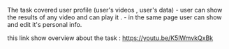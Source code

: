 The task covered user profile (user's videos , user's data)
	- user can show the results of any video and can play it .
	- in the same page user can show and edit it's personal info.

this link show overview about the task : https://youtu.be/K5lWmvkQxBk


	